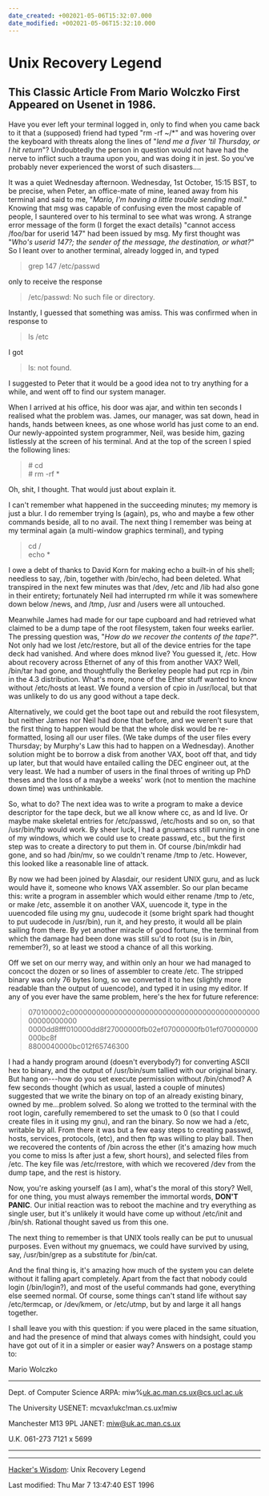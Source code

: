 ```yaml
---
date_created: +002021-05-06T15:32:07.000
date_modified: +002021-05-06T15:32:10.000
---
```


# Unix Recovery Legend

## This Classic Article From Mario Wolczko First Appeared on Usenet in 1986.

Have you ever left your terminal logged in, only to find when you came back to it that a (supposed) friend had typed "rm -rf ~/\*" and was hovering over the keyboard with threats along the lines of "_lend me a fiver 'til Thursday, or I hit return_"? Undoubtedly the person in question would not have had the nerve to inflict such a trauma upon you, and was doing it in jest. So you've probably never experienced the worst of such disasters....

It was a quiet Wednesday afternoon. Wednesday, 1st October, 15:15 BST, to be precise, when Peter, an office-mate of mine, leaned away from his terminal and said to me, "_Mario, I'm having a little trouble sending mail._" Knowing that msg was capable of confusing even the most capable of people, I sauntered over to his terminal to see what was wrong. A strange error message of the form (I forget the exact details) "cannot access /foo/bar for userid 147" had been issued by msg. My first thought was "_Who's userid 147?; the sender of the message, the destination, or what?_" So I leant over to another terminal, already logged in, and typed

> grep 147 /etc/passwd

only to receive the response

> /etc/passwd: No such file or directory.

Instantly, I guessed that something was amiss. This was confirmed when in response to

> ls /etc

I got

> ls: not found.

I suggested to Peter that it would be a good idea not to try anything for a while, and went off to find our system manager.

When I arrived at his office, his door was ajar, and within ten seconds I realised what the problem was. James, our manager, was sat down, head in hands, hands between knees, as one whose world has just come to an end. Our newly-appointed system programmer, Neil, was beside him, gazing listlessly at the screen of his terminal. And at the top of the screen I spied the following lines:

> \# cd  
> \# rm -rf \*

Oh, shit, I thought. That would just about explain it.

I can't remember what happened in the succeeding minutes; my memory is just a blur. I do remember trying ls (again), ps, who and maybe a few other commands beside, all to no avail. The next thing I remember was being at my terminal again (a multi-window graphics terminal), and typing

> cd /  
> echo \*

I owe a debt of thanks to David Korn for making echo a built-in of his shell; needless to say, /bin, together with /bin/echo, had been deleted. What transpired in the next few minutes was that /dev, /etc and /lib had also gone in their entirety; fortunately Neil had interrupted rm while it was somewhere down below /news, and /tmp, /usr and /users were all untouched.

Meanwhile James had made for our tape cupboard and had retrieved what claimed to be a dump tape of the root filesystem, taken four weeks earlier. The pressing question was, "_How do we recover the contents of the tape?_". Not only had we lost /etc/restore, but all of the device entries for the tape deck had vanished. And where does mknod live? You guessed it, /etc. How about recovery across Ethernet of any of this from another VAX? Well, /bin/tar had gone, and thoughtfully the Berkeley people had put rcp in /bin in the 4.3 distribution. What's more, none of the Ether stuff wanted to know without /etc/hosts at least. We found a version of cpio in /usr/local, but that was unlikely to do us any good without a tape deck.

Alternatively, we could get the boot tape out and rebuild the root filesystem, but neither James nor Neil had done that before, and we weren't sure that the first thing to happen would be that the whole disk would be re-formatted, losing all our user files. (We take dumps of the user files every Thursday; by Murphy's Law this had to happen on a Wednesday). Another solution might be to borrow a disk from another VAX, boot off that, and tidy up later, but that would have entailed calling the DEC engineer out, at the very least. We had a number of users in the final throes of writing up PhD theses and the loss of a maybe a weeks' work (not to mention the machine down time) was unthinkable.

So, what to do? The next idea was to write a program to make a device descriptor for the tape deck, but we all know where cc, as and ld live. Or maybe make skeletal entries for /etc/passwd, /etc/hosts and so on, so that /usr/bin/ftp would work. By sheer luck, I had a gnuemacs still running in one of my windows, which we could use to create passwd, etc., but the first step was to create a directory to put them in. Of course /bin/mkdir had gone, and so had /bin/mv, so we couldn't rename /tmp to /etc. However, this looked like a reasonable line of attack.

By now we had been joined by Alasdair, our resident UNIX guru, and as luck would have it, someone who knows VAX assembler. So our plan became this: write a program in assembler which would either rename /tmp to /etc, or make /etc, assemble it on another VAX, uuencode it, type in the uuencoded file using my gnu, uudecode it (some bright spark had thought to put uudecode in /usr/bin), run it, and hey presto, it would all be plain sailing from there. By yet another miracle of good fortune, the terminal from which the damage had been done was still su'd to root (su is in /bin, remember?), so at least we stood a chance of all this working.

Off we set on our merry way, and within only an hour we had managed to concoct the dozen or so lines of assembler to create /etc. The stripped binary was only 76 bytes long, so we converted it to hex (slightly more readable than the output of uuencode), and typed it in using my editor. If any of you ever have the same problem, here's the hex for future reference:

> 070100002c000000000000000000000000000000000000000000000000000000  
> 0000dd8fff010000dd8f27000000fb02ef07000000fb01ef070000000000bc8f  
> 8800040000bc012f65746300

I had a handy program around (doesn't everybody?) for converting ASCII hex to binary, and the output of /usr/bin/sum tallied with our original binary. But hang on---how do you set execute permission without /bin/chmod? A few seconds thought (which as usual, lasted a couple of minutes) suggested that we write the binary on top of an already existing binary, owned by me...problem solved. So along we trotted to the terminal with the root login, carefully remembered to set the umask to 0 (so that I could create files in it using my gnu), and ran the binary. So now we had a /etc, writable by all. From there it was but a few easy steps to creating passwd, hosts, services, protocols, (etc), and then ftp was willing to play ball. Then we recovered the contents of /bin across the ether (it's amazing how much you come to miss ls after just a few, short hours), and selected files from /etc. The key file was /etc/rrestore, with which we recovered /dev from the dump tape, and the rest is history.

Now, you're asking yourself (as I am), what's the moral of this story? Well, for one thing, you must always remember the immortal words, **DON'T PANIC**. Our initial reaction was to reboot the machine and try everything as single user, but it's unlikely it would have come up without /etc/init and /bin/sh. Rational thought saved us from this one.

The next thing to remember is that UNIX tools really can be put to unusual purposes. Even without my gnuemacs, we could have survived by using, say, /usr/bin/grep as a substitute for /bin/cat.

And the final thing is, it's amazing how much of the system you can delete without it falling apart completely. Apart from the fact that nobody could login (/bin/login?), and most of the useful commands had gone, everything else seemed normal. Of course, some things can't stand life without say /etc/termcap, or /dev/kmem, or /etc/utmp, but by and large it all hangs together.

I shall leave you with this question: if you were placed in the same situation, and had the presence of mind that always comes with hindsight, could you have got out of it in a simpler or easier way? Answers on a postage stamp to:

Mario Wolczko

------------------------------------------------------------------------

Dept. of Computer Science ARPA:   miw%uk.ac.man.cs.ux@cs.ucl.ac.uk

The University USENET: mcvax!ukc!man.cs.ux!miw

Manchester M13 9PL JANET:  miw@uk.ac.man.cs.ux

U.K.                            061-273 7121 x 5699

------------------------------------------------------------------------

---

[Hacker's Wisdom](https://www.ee.ryerson.ca/~elf/hack/index.html): Unix Recovery Legend

Last modified: Thu Mar 7 13:47:40 EST 1996
